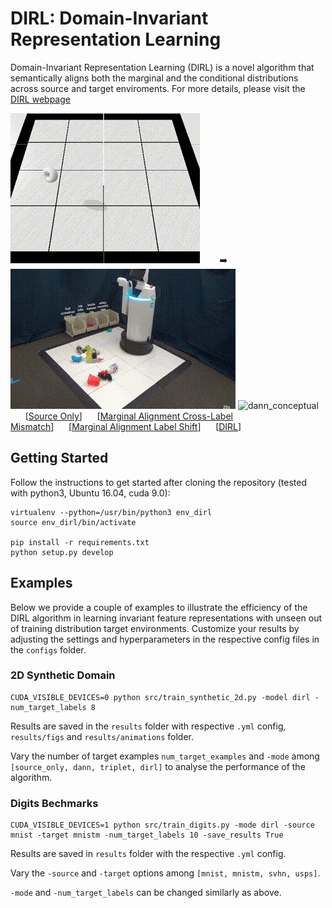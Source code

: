 # DIRL: Domain-Invariant Representation Learning

Domain-Invariant Representation Learning (DIRL) is a novel algorithm that semantically aligns both the marginal and the conditional distributions across source and target enviroments. For more details, please visit the [DIRL webpage](https://www.sites.google.com/view/dirl)

![sim_declutter](./docs/sim_dirl.gif) &nbsp;&nbsp;&nbsp;&nbsp;&nbsp;&nbsp; :arrow_right: &nbsp;&nbsp;&nbsp;&nbsp;&nbsp;&nbsp; ![real_declutter](./docs/real_dirl.gif)
![dann_conceptual](./docs/all_gifs_dirl_labeled.gif)
&nbsp;&nbsp;&nbsp;&nbsp;&nbsp;&nbsp;[[Source Only](./docs/source_only.gif)]&nbsp;&nbsp;&nbsp;&nbsp;&nbsp;&nbsp;[[Marginal Alignment Cross-Label Mismatch](./docs/dann_negative_transfer.gif)]&nbsp;&nbsp;&nbsp;&nbsp;&nbsp;&nbsp;[[Marginal Alignment Label Shift](./docs/dann_label_shift.gif)]&nbsp;&nbsp;&nbsp;&nbsp;&nbsp;&nbsp;[[DIRL](./docs/dirl_ma_ca_triplet.gif)]

## Getting Started
Follow the instructions to get started after cloning the repository (tested with python3, Ubuntu 16.04, cuda 9.0):

```
virtualenv --python=/usr/bin/python3 env_dirl
source env_dirl/bin/activate

pip install -r requirements.txt
python setup.py develop
```

## Examples

Below we provide a couple of examples to illustrate the efficiency of the DIRL algorithm in learning invariant feature representations with unseen out of training distribution target environments. Customize your results by adjusting the settings and hyperparameters in the respective config files in the `configs` folder.
 
### 2D Synthetic Domain

```
CUDA_VISIBLE_DEVICES=0 python src/train_synthetic_2d.py -model dirl -num_target_labels 8 
```

Results are saved in the `results` folder with respective `.yml` config, `results/figs` and `results/animations` folder.

Vary the number of target examples `num_target_examples` and `-mode` among `[source_only, dann, triplet, dirl]`  to analyse  the performance of the algorithm.

### Digits Bechmarks 

```
CUDA_VISIBLE_DEVICES=1 python src/train_digits.py -mode dirl -source mnist -target mnistm -num_target_labels 10 -save_results True
```
Results are saved in `results` folder with the respective `.yml` config.

Vary the `-source` and `-target` options among `[mnist, mnistm, svhn, usps]`. 

`-mode` and `-num_target_labels` can be changed similarly as above.




